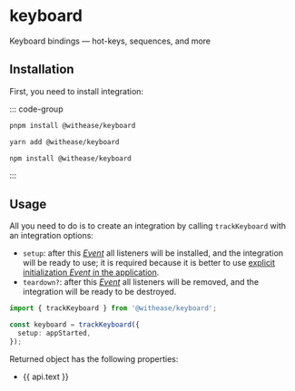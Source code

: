 # keyboard

Keyboard bindings — hot-keys, sequences, and more

## Installation

First, you need to install integration:

::: code-group

```sh [pnpm]
pnpm install @withease/keyboard
```

```sh [yarn]
yarn add @withease/keyboard
```

```sh [npm]
npm install @withease/keyboard
```

:::

## Usage

All you need to do is to create an integration by calling `trackKeyboard` with an integration options:

- `setup`: after this [_Event_](https://effector.dev/docs/api/effector/event) all listeners will be installed, and the integration will be ready to use; it is required because it is better to use [explicit initialization _Event_ in the application](/magazine/explicit_start).
- `teardown?`: after this [_Event_](https://effector.dev/docs/api/effector/event) all listeners will be removed, and the integration will be ready to be destroyed.

```ts
import { trackKeyboard } from '@withease/keyboard';

const keyboard = trackKeyboard({
  setup: appStarted,
});
```

Returned object has the following properties:

<script setup>
    import { data as apis } from './apis.data'
</script>

<ul>
    <li v-for="api in apis"><a :href="api.link">{{ api.text }}</a></li>
</ul>
